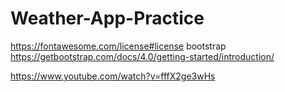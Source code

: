 # Weather-App-Practice

https://fontawesome.com/license#license
bootstrap
https://getbootstrap.com/docs/4.0/getting-started/introduction/


https://www.youtube.com/watch?v=fffX2ge3wHs